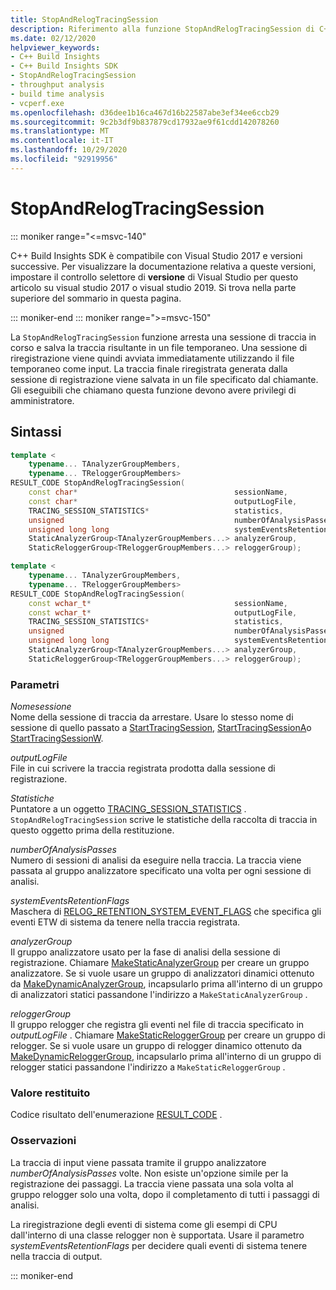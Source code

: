 ```yaml
---
title: StopAndRelogTracingSession
description: Riferimento alla funzione StopAndRelogTracingSession di C++ Build Insights SDK.
ms.date: 02/12/2020
helpviewer_keywords:
- C++ Build Insights
- C++ Build Insights SDK
- StopAndRelogTracingSession
- throughput analysis
- build time analysis
- vcperf.exe
ms.openlocfilehash: d36dee1b16ca467d16b22587abe3ef34ee6ccb29
ms.sourcegitcommit: 9c2b3df9b837879cd17932ae9f61cdd142078260
ms.translationtype: MT
ms.contentlocale: it-IT
ms.lasthandoff: 10/29/2020
ms.locfileid: "92919956"
---
```

# <a name="stopandrelogtracingsession"></a>StopAndRelogTracingSession

::: moniker range="<=msvc-140"

C++ Build Insights SDK è compatibile con Visual Studio 2017 e versioni successive. Per visualizzare la documentazione relativa a queste versioni, impostare il controllo selettore di **versione** di Visual Studio per questo articolo su visual studio 2017 o visual studio 2019. Si trova nella parte superiore del sommario in questa pagina.

::: moniker-end
::: moniker range=">=msvc-150"

La `StopAndRelogTracingSession` funzione arresta una sessione di traccia in corso e salva la traccia risultante in un file temporaneo. Una sessione di riregistrazione viene quindi avviata immediatamente utilizzando il file temporaneo come input. La traccia finale riregistrata generata dalla sessione di registrazione viene salvata in un file specificato dal chiamante. Gli eseguibili che chiamano questa funzione devono avere privilegi di amministratore.

## <a name="syntax"></a>Sintassi

```cpp
template <
    typename... TAnalyzerGroupMembers,
    typename... TReloggerGroupMembers>
RESULT_CODE StopAndRelogTracingSession(
    const char*                                   sessionName,
    const char*                                   outputLogFile,
    TRACING_SESSION_STATISTICS*                   statistics,
    unsigned                                      numberOfAnalysisPasses,
    unsigned long long                            systemEventsRetentionFlags,
    StaticAnalyzerGroup<TAnalyzerGroupMembers...> analyzerGroup,
    StaticReloggerGroup<TReloggerGroupMembers...> reloggerGroup);

template <
    typename... TAnalyzerGroupMembers,
    typename... TReloggerGroupMembers>
RESULT_CODE StopAndRelogTracingSession(
    const wchar_t*                                sessionName,
    const wchar_t*                                outputLogFile,
    TRACING_SESSION_STATISTICS*                   statistics,
    unsigned                                      numberOfAnalysisPasses,
    unsigned long long                            systemEventsRetentionFlags,
    StaticAnalyzerGroup<TAnalyzerGroupMembers...> analyzerGroup,
    StaticReloggerGroup<TReloggerGroupMembers...> reloggerGroup);
```

### <a name="parameters"></a>Parametri

*Nomesessione*\
Nome della sessione di traccia da arrestare. Usare lo stesso nome di sessione di quello passato a [StartTracingSession](start-tracing-session.md), [StartTracingSessionA](start-tracing-session-a.md)o [StartTracingSessionW](start-tracing-session-w.md).

*outputLogFile*\
File in cui scrivere la traccia registrata prodotta dalla sessione di registrazione.

*Statistiche*\
Puntatore a un oggetto [TRACING_SESSION_STATISTICS](../other-types/tracing-session-statistics-struct.md) . `StopAndRelogTracingSession` scrive le statistiche della raccolta di traccia in questo oggetto prima della restituzione.

*numberOfAnalysisPasses*\
Numero di sessioni di analisi da eseguire nella traccia. La traccia viene passata al gruppo analizzatore specificato una volta per ogni sessione di analisi.

*systemEventsRetentionFlags*\
Maschera di [RELOG_RETENTION_SYSTEM_EVENT_FLAGS](../other-types/relog-retention-system-event-flags-constants.md) che specifica gli eventi ETW di sistema da tenere nella traccia registrata.

*analyzerGroup*\
Il gruppo analizzatore usato per la fase di analisi della sessione di registrazione. Chiamare [MakeStaticAnalyzerGroup](make-static-analyzer-group.md) per creare un gruppo analizzatore. Se si vuole usare un gruppo di analizzatori dinamici ottenuto da [MakeDynamicAnalyzerGroup](make-dynamic-analyzer-group.md), incapsularlo prima all'interno di un gruppo di analizzatori statici passandone l'indirizzo a `MakeStaticAnalyzerGroup` .

*reloggerGroup*\
Il gruppo relogger che registra gli eventi nel file di traccia specificato in *outputLogFile* . Chiamare [MakeStaticReloggerGroup](make-static-relogger-group.md) per creare un gruppo di relogger. Se si vuole usare un gruppo di relogger dinamico ottenuto da [MakeDynamicReloggerGroup](make-dynamic-relogger-group.md), incapsularlo prima all'interno di un gruppo di relogger statici passandone l'indirizzo a `MakeStaticReloggerGroup` .

### <a name="return-value"></a>Valore restituito

Codice risultato dell'enumerazione [RESULT_CODE](../other-types/result-code-enum.md) .

### <a name="remarks"></a>Osservazioni

La traccia di input viene passata tramite il gruppo analizzatore *numberOfAnalysisPasses* volte. Non esiste un'opzione simile per la registrazione dei passaggi. La traccia viene passata una sola volta al gruppo relogger solo una volta, dopo il completamento di tutti i passaggi di analisi.

La riregistrazione degli eventi di sistema come gli esempi di CPU dall'interno di una classe relogger non è supportata. Usare il parametro *systemEventsRetentionFlags* per decidere quali eventi di sistema tenere nella traccia di output.

::: moniker-end
